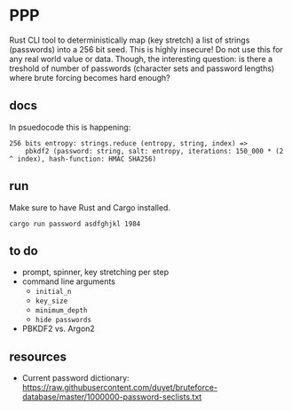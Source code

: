 # PPP

Rust CLI tool to deterministically map (key stretch) a list of strings (passwords) into a 256 bit seed.
This is highly insecure! Do not use this for any real world value or data. Though, the interesting question: is there a treshold of number of passwords (character sets and password lengths) where brute forcing becomes hard enough?

## docs
In psuedocode this is happening:
```
256 bits entropy: strings.reduce (entropy, string, index) =>
    pbkdf2 (password: string, salt: entropy, iterations: 150_000 * (2 ^ index), hash-function: HMAC SHA256)
```

## run
Make sure to have Rust and Cargo installed.
```
cargo run password asdfghjkl 1984
```

## to do
- prompt, spinner, key stretching per step
- command line arguments
    - `initial_n`
    - `key_size`
    - `minimum_depth`
    - `hide passwords`
- PBKDF2 vs. Argon2

## resources
- Current password dictionary: https://raw.githubusercontent.com/duyet/bruteforce-database/master/1000000-password-seclists.txt
